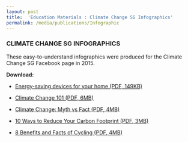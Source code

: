 ```yaml
---
layout: post
title:  'Education Materials : Climate Change SG Infographics'
permalink: /media/publications/Infographic
---
```



### CLIMATE CHANGE SG INFOGRAPHICS

These easy-to-understand infographics were produced for the Climate Change SG Facebook page in 2015.

**Download:**

* [<a href="/docs/default-source/publications/energy-saving-devices-for-your-home.pdf" target="_blank">Energy-saving devices for your home (PDF, 149KB)</a>](/docs/default-source/publications/energy-saving-devices-for-your-home.pdf)

* [<a href="/docs/default-source/publications/climate-change-101.pdf" target="_blank">Climate Change 101 (PDF, 6MB)</a>](/docs/default-source/publications/climate-change-101.pdf)

* [<a href="/docs/default-source/publications/climate-change-myth-vs-fact.pdf" target="_blank">Climate Change: Myth vs Fact (PDF, 4MB)</a>](/docs/default-source/publications/climate-change-myth-vs-fact.pdf)

* [<a href="/docs/default-source/publications/10-ways-reduce-your-carbon-footprint.pdf" target="_blank">10 Ways to Reduce Your Carbon Footprint (PDF, 3MB)</a>](/docs/default-source/publications/10-ways-reduce-your-carbon-footprint.pdf)

* [<a href="/docs/default-source/publications/8-benefits-and-facts-of-cycling.pdf" target="_blank">8 Benefits and Facts of Cycling (PDF, 4MB)</a>](/docs/default-source/publications/8-benefits-and-facts-of-cycling.pdf)

